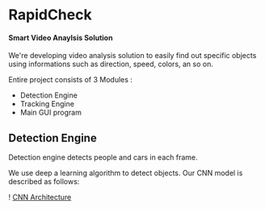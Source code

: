 #  RapidCheck

#### Smart Video Anaylsis Solution

 We're developing video analysis solution to easily find out specific objects using informations such as direction, speed, colors, an so on.

 Entire project consists of 3 Modules : 

* Detection Engine 
* Tracking Engine
* Main GUI program



## Detection Engine

 Detection engine detects people and cars in each frame.

 We use deep a learning algorithm to detect objects. Our CNN model is described as follows:

! [CNN Architecture](https://pasteboard.co/1RSG4VnYv.png)













